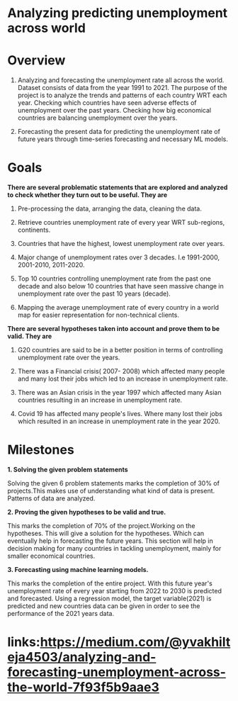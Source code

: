 # **Analyzing predicting unemployment across world**

# **Overview**

1. Analyzing and forecasting the unemployment rate all across the world. Dataset consists of data from the year 1991 to 2021. The purpose of the project is to analyze the trends and patterns of each country WRT each year. Checking which countries have seen adverse effects of unemployment over the past years. Checking how big economical countries are balancing unemployment over the years.

2. Forecasting the present data for predicting the unemployment rate of future years through time-series forecasting and necessary ML models.

# **Goals**

**There are several problematic statements that are explored and analyzed to check whether they turn out to be useful. They are**

1. Pre-processing the data, arranging the data, cleaning the data.

2. Retrieve countries unemployment rate of every year WRT sub-regions, continents.

3. Countries that have the highest, lowest unemployment rate over years.

4. Major change of unemployment rates over 3 decades. I.e 1991-2000, 2001-2010, 2011-2020.

5. Top 10 countries controlling unemployment rate from the past one decade and also below 10 countries that have seen massive change in unemployment rate over the past 10 years (decade).

6. Mapping the average unemployment rate of every country in a world map for easier representation for non-technical clients.

**There are several hypotheses taken into account and prove them to be valid. They are**

1. G20 countries are said to be in a better position in terms of controlling unemployment rate over the years.

2. There was a Financial crisis( 2007- 2008) which affected many people and many lost their jobs which led to an increase in unemployment rate.

3. There was an Asian crisis in the year 1997 which affected many Asian countries resulting in an increase in unemployment rate.

4. Covid 19 has affected many people's lives. Where many lost their jobs which resulted in an increase in unemployment rate in the year 2020.

# **Milestones**

**1. Solving the given problem statements**

Solving the given 6 problem statements marks the completion of 30% of projects.This makes use of understanding what kind of data is present. Patterns of data are analyzed.

**2. Proving the given hypotheses to be valid and true.** 

This marks the completion of 70% of the project.Working on the hypotheses. This will give a solution for the hypotheses. Which can eventually help in forecasting the future years. This section will help in decision making for many countries in tackling unemployment, mainly for smaller economical countries.

**3. Forecasting using machine learning models.** 

This marks the completion of the entire project. With this future year's unemployment rate of every year starting from 2022 to 2030 is predicted and forecasted. Using a regression model, the target variable(2021) is predicted and new countries data can be given in order to see the performance of the 2021 years data.

# **links:https://medium.com/@yvakhilteja4503/analyzing-and-forecasting-unemployment-across-the-world-7f93f5b9aae3**
